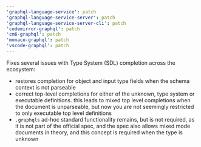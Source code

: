 ```yaml
---
'graphql-language-service': patch
'graphql-language-service-server': patch
'graphql-language-service-server-cli': patch
'codemirror-graphql': patch
'cm6-graphql': patch
'monaco-graphql': patch
'vscode-graphql': patch
---
```


Fixes several issues with Type System (SDL) completion across the ecosystem:

- restores completion for object and input type fields when the schema context is not parseable
- correct top-level completions for either of the unknown, type system or executable definitions. this leads to mixed top level completions when the document is unparseable, but now you are not seemingly restricted to only executable top level definitions
- `.graphqls` ad-hoc standard functionality remains, but is not required, as it is not part of the official spec, and the spec also allows mixed mode documents in theory, and this concept is required when the type is unknown
